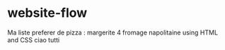 # website-flow
Ma liste preferer de pizza :
margerite
4 fromage
napolitaine
using HTML and CSS
ciao tutti